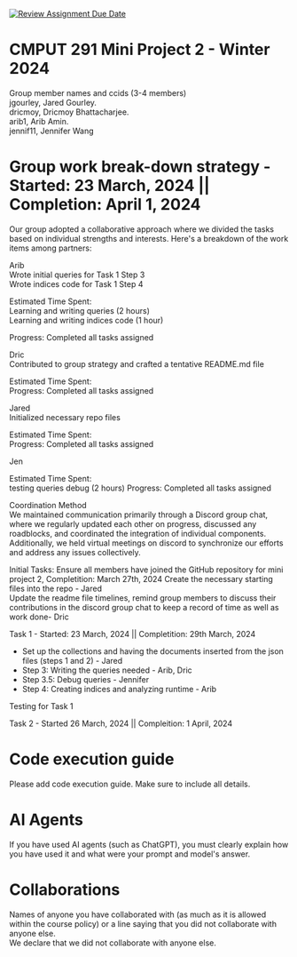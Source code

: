 [![Review Assignment Due Date](https://classroom.github.com/assets/deadline-readme-button-24ddc0f5d75046c5622901739e7c5dd533143b0c8e959d652212380cedb1ea36.svg)](https://classroom.github.com/a/Fozs_Okj)
# CMPUT 291 Mini Project 2 - Winter 2024  
Group member names and ccids (3-4 members)  
  jgourley, Jared Gourley. <br />
  dricmoy, Dricmoy Bhattacharjee.  <br />
  arib1, Arib Amin. <br />
  jennif11, Jennifer Wang <br />

# Group work break-down strategy - Started: 23 March, 2024 || Completion: April 1, 2024
Our group adopted a collaborative approach where we divided the tasks based on individual strengths and interests. Here's a breakdown of the work items among partners:

Arib <br />
Wrote initial queries for Task 1 Step 3 <br />
Wrote indices code for Task 1 Step 4

Estimated Time Spent: <br />
Learning and writing queries (2 hours) <br />
Learning and writing indices code (1 hour)

Progress: Completed all tasks assigned

Dric <br />
Contributed to group strategy and crafted a tentative README.md file <br />

Estimated Time Spent: <br />
Progress: Completed all tasks assigned

Jared <br />
Initialized necessary repo files

Estimated Time Spent: <br />
Progress: Completed all tasks assigned

Jen <br />

Estimated Time Spent: <br />
testing queries debug (2 hours)
Progress: Completed all tasks assigned  <br />

Coordination Method  <br />
We maintained communication primarily through a Discord group chat, where we regularly updated each other on progress, discussed any roadblocks, and coordinated the integration of individual components. Additionally, we held virtual meetings on discord to synchronize our efforts and address any issues collectively. 

Initial Tasks:
Ensure all members have joined the GitHub repository for mini project 2, Completition: March 27th, 2024
Create the necessary starting files into the repo - Jared <br />
Update the readme file timelines, remind group members to discuss their contributions in the discord group chat to keep a record of time as well as work done- Dric <br />

Task 1 - Started: 23 March, 2024 || Completition: 29th March, 2024<br />
- Set up the collections and having the documents inserted from the json files (steps 1 and 2) - Jared <br />
- Step 3: Writing the queries needed - Arib, Dric <br />
- Step 3.5: Debug queries - Jennifer <br />
- Step 4: Creating indices and analyzing runtime - Arib <br />


Testing for Task 1 <br />


Task 2 - Started 26 March, 2024 || Compleition: 1 April, 2024 <br />


# Code execution guide
Please add code execution guide. Make sure to include all details.


# AI Agents
If you have used AI agents (such as ChatGPT), you must clearly explain how you have used it and what were your prompt and model's answer. 

# Collaborations
Names of anyone you have collaborated with (as much as it is allowed within the course policy) or a line saying that you did not collaborate with anyone else.  
We declare that we did not collaborate with anyone else.
